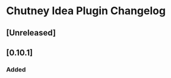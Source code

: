<!-- Keep a Changelog guide -> https://keepachangelog.com -->

# Chutney Idea Plugin Changelog

## [Unreleased]
## [0.10.1]
### Added
